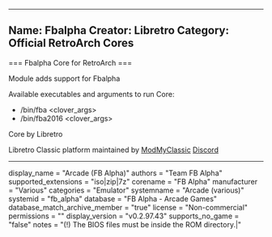 -----------------------
Name: Fbalpha
Creator: Libretro
Category: Official RetroArch Cores
-----------------------

=== Fbalpha Core for RetroArch ===

Module adds support for Fbalpha

Available executables and arguments to run Core:
- /bin/fba <rom> <clover_args>
- /bin/fba2016 <rom> <clover_args>

Core by Libretro

Libretro Classic platform maintained by [ModMyClassic](https://modmyclassic.com) [Discord](https://discordapp.com/invite/8gygsrw)

-----------------------

display_name = "Arcade (FB Alpha)"
authors = "Team FB Alpha"
supported_extensions = "iso|zip|7z"
corename = "FB Alpha"
manufacturer = "Various"
categories = "Emulator"
systemname = "Arcade (various)"
systemid = "fb_alpha"
database = "FB Alpha - Arcade Games"
database_match_archive_member = "true"
license = "Non-commercial"
permissions = ""
display_version = "v0.2.97.43"
supports_no_game = "false"
notes = "(!) The BIOS files must be inside the ROM directory.|"
